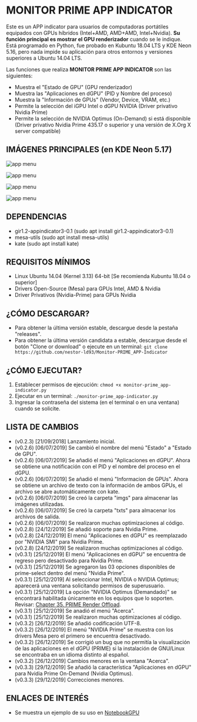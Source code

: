 # MONITOR PRIME APP INDICATOR
Este es un APP indicator para usuarios de computadoras portátiles equipados con GPUs híbridos (Intel+AMD, AMD+AMD, Intel+Nvidia). **Su función principal es mostrar el GPU renderizador** cuando se le indique.
Está programado en Python, fue probado en Kubuntu 18.04 LTS y KDE Neon 5.16, pero nada impide su aplicación para otros entornos y versiones superiores a Ubuntu 14.04 LTS.

Las funciones que realiza **MONITOR PRIME APP INDICATOR** son las siguientes:

- Muestra el "Estado de GPU" (GPU renderizador)
- Muestra las "Aplicaciones en dGPU" (PID y Nombre del proceso)
- Muestra la "Información de GPUs" (Vendor, Device, VRAM, etc.)
- Permite la selección del iGPU Intel o dGPU NVIDIA (Driver privativo Nvidia Prime)
- Permite la selección de NVIDIA Optimus (On-Demand) si está disponible (Driver privativo Nvidia Prime 435.17 o superior y una versión de X.Org X server compatible)

## IMÁGENES PRINCIPALES (en KDE Neon 5.17)

![app menu](https://lh3.googleusercontent.com/-tAxNuxCPQvQ/XgkeayBPnTI/AAAAAAAAA5k/Pl5qB52-IycZwZDirIT_yMSNLcpESnv-QCLcBGAsYHQ/h195/Menu_mesa-prime_nvidia_prime.png "Menú principal y sus opciones para PRIME y Nvidia Prime")

![app menu](https://lh3.googleusercontent.com/-Zh8pSgTydfs/XgkeZkQVv0I/AAAAAAAAA5Q/1hBx26ZX8jUjc6PFKqb8OodVLn8J0_CcwCLcBGAsYHQ/h291/Apps_Nvidia.png "Aplicaciones renderizadas en el dGPU")

![app menu](https://lh3.googleusercontent.com/-e6td_2jdSiI/XgkeZmaNRII/AAAAAAAAA5Y/2z1bwjYEZHIKNHPN_XImB_WEzSCUfxaYgCLcBGAsYHQ/h177/Estado_Intel-AMD_OpenSource.png "Estado de GPU con drivers Open-Source")

![app menu](https://lh3.googleusercontent.com/-ARgkCEQ5XUc/XgkearIyYJI/AAAAAAAAA5g/DJR4rURDRxQ9CB0yHdD2PA-j5FPbig5TwCLcBGAsYHQ/h159/Estado_Intel_Nvidia_Nvidia-Prime.png "Estado de GPU con drivers Privativos: Nvidia Prime")

## DEPENDENCIAS
- gir1.2-appindicator3-0.1 (sudo apt install gir1.2-appindicator3-0.1)
- mesa-utils (sudo apt install mesa-utils)
- kate (sudo apt install kate)

## REQUISITOS MÍNIMOS
- Linux Ubuntu 14.04 (Kernel 3.13) 64-bit [Se recomienda Kubuntu 18.04 o superior]
- Drivers Open-Source (Mesa) para GPUs Intel, AMD & Nvidia
- Driver Privativos (Nvidia-Prime) para GPUs Nvidia

## ¿CÓMO DESCARGAR?
- Para obtener la última versión estable, descargue desde la pestaña "releases".
- Para obtener la última versión candidata a estable, descargue desde el botón "Clone or download" o ejecute en un terminal:
`git clone https://github.com/nestor-ld93/Monitor-PRIME_APP-Indicator`

## ¿CÓMO EJECUTAR?
1. Establecer permisos de ejecución: `chmod +x monitor-prime_app-indicator.py`
1. Ejecutar en un terminal: `./monitor-prime_app-indicator.py`
1. Ingresar la contraseña del sistema (en el terminal o en una ventana) cuando se solicite.

## LISTA DE CAMBIOS
- (v0.2.3) [21/09/2018] Lanzamiento inicial.
- (v0.2.6) [06/07/2019] Se cambió el nombre del menú "Estado" a "Estado de GPU".
- (v0.2.6) [06/07/2019] Se añadió el menú "Aplicaciones en dGPU". Ahora se obtiene una notificación con el PID y el nombre del proceso en el dGPU.
- (v0.2.6) [06/07/2019] Se añadió el menú "Informacion de GPUs". Ahora se obtiene un archivo de texto con la información de ambos GPUs, el archivo se abre automáticamente con kate.
- (v0.2.6) [06/07/2019] Se creó la carpeta "imgs" para almacenar las imágenes utilizadas.
- (v0.2.6) [06/07/2019] Se creó la carpeta "txts" para almacenar los archivos de salida.
- (v0.2.6) [06/07/2019] Se realizaron muchas optimizaciones al código.
- (v0.2.8) [24/12/2019] Se añadió soporte para Nvidia Prime.
- (v0.2.8) [24/12/2019] El menú "Aplicaciones en dGPU" es reemplazado por "NVIDIA SMI" para Nvidia Prime.
- (v0.2.8) [24/12/2019] Se realizaron muchas optimizaciones al código.
- (v0.3.1) [25/12/2019] El menú "Aplicaciones en dGPU" se encuentra de regreso pero desactivado para Nvidia Prime.
- (v0.3.1) [25/12/2019] Se agregaron las 03 opciones disponibles de prime-select dentro del menú "Nvidia Prime".
- (v0.3.1) [25/12/2019] Al seleccionar Intel, NVIDIA o NVIDIA Optimus; aparecerá una ventana solicitando permisos de superusuario.
- (v0.3.1) [25/12/2019] La opción "NVIDIA Optimus (Demandado)" se encontrará habilitada únicamente en los equipos que lo soporten. Revisar: [Chapter 35. PRIME Render Offload](https://download.nvidia.com/XFree86/Linux-x86_64/435.21/README/primerenderoffload.html).
- (v0.3.1) [25/12/2019] Se anadió el menú "Acerca".
- (v0.3.1) [25/12/2019] Se realizaron muchas optimizaciones al código.
- (v0.3.2) [26/12/2019] Se añadió codificación UTF-8.
- (v0.3.2) [26/12/2019] El menú "NVIDIA Prime" se muestra con los drivers Mesa pero el primero se encuentra desactivado.
- (v0.3.2) [26/12/2019] Se corrigió un bug que no permitía la visualización de las aplicaciones en el dGPU (PRIME) si la instalación de GNU/Linux se encontraba en un idioma distinto al español.
- (v0.3.2) [26/12/2019] Cambios menores en la ventana "Acerca".
- (v0.3.3) [29/12/2019] Se añadió la característica "Aplicaciones en dGPU" para Nvidia Prime On-Demand (Nvidia Optimus).
- (v0.3.3) [29/12/2019] Correcciones menores.

## ENLACES DE INTERÉS
- Se muestra un ejemplo de su uso en [NotebookGPU](https://notebookgpu.blogspot.com/2018/10/verificar-el-estado-y-configurar.html)
